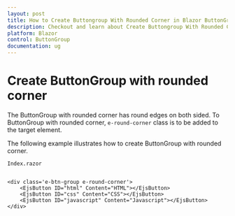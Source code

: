 ```yaml
---
layout: post
title: How to Create Buttongroup With Rounded Corner in Blazor ButtonGroup Component | Syncfusion
description: Checkout and learn about Create Buttongroup With Rounded Corner in Blazor ButtonGroup component of Syncfusion, and more details.
platform: Blazor
control: ButtonGroup
documentation: ug
---
```


# Create ButtonGroup with rounded corner

The ButtonGroup with rounded corner has round edges on both sided. To ButtonGroup with rounded corner, `e-round-corner` class is to be added to the target element.

The following example illustrates how to create ButtonGroup with rounded corner.

`Index.razor`

```cshtml

<div class='e-btn-group e-round-corner'>
    <EjsButton ID="html" Content="HTML"></EjsButton>
    <EjsButton ID="css" Content="CSS"></EjsButton>
    <EjsButton ID="javascript" Content="Javascript"></EjsButton>
</div>

  ```